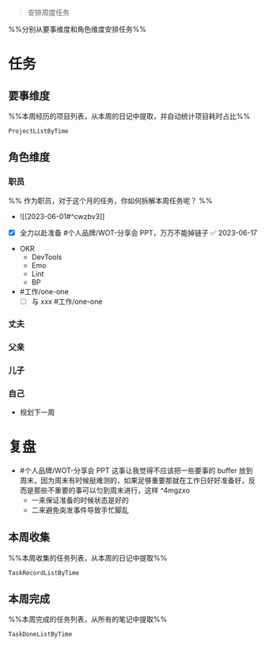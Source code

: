 > 安排周度任务

%%分别从要事维度和角色维度安排任务%%
# 任务
## 要事维度
%%本周经历的项目列表，从本周的日记中提取，并自动统计项目耗时占比%%
```LifeOS
ProjectListByTime
```

## 角色维度
### 职员
%% 作为职员，对于这个月的任务，你如何拆解本周任务呢？ %%
- ![[2023-06-01#^cwzbv3]]
- [x] 全力以赴准备 #个人品牌/WOT-分享会 PPT，万万不能掉链子 ✅ 2023-06-17
- OKR
	- DevTools
	- Emo
	- Lint
	- BP
- #工作/one-one 
	- [ ] 与 xxx #工作/one-one

### 丈夫
### 父亲
### 儿子
### 自己
- 规划下一周

# 复盘
- #个人品牌/WOT-分享会 PPT 这事让我觉得不应该把一些要事的 buffer 放到周末，因为周末有时候挺难测的，如果足够重要那就在工作日好好准备好，反而是那些不重要的事可以匀到周末进行，这样 ^4mgzxo
	- 一来保证准备的时候状态是好的
	- 二来避免突发事件导致手忙脚乱

## 本周收集
%%本周收集的任务列表，从本周的日记中提取%%
```LifeOS
TaskRecordListByTime
```

## 本周完成
%%本周完成的任务列表，从所有的笔记中提取%%
```LifeOS
TaskDoneListByTime
```

